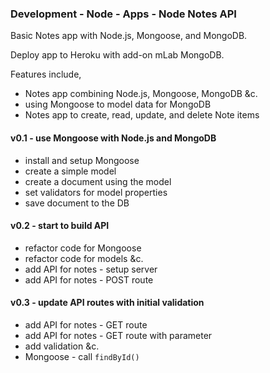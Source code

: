 ### Development - Node - Apps - Node Notes API

Basic Notes app with Node.js, Mongoose, and MongoDB.

Deploy app to Heroku with add-on mLab MongoDB.

Features include,

  * Notes app combining Node.js, Mongoose, MongoDB &c.
  * using Mongoose to model data for MongoDB
  * Notes app to create, read, update, and delete Note items

#### v0.1 - use Mongoose with Node.js and MongoDB
  * install and setup Mongoose
  * create a simple model
  * create a document using the model
  * set validators for model properties
  * save document to the DB

#### v0.2 - start to build API
  * refactor code for Mongoose
  * refactor code for models &c.
  * add API for notes - setup server
  * add API for notes - POST route

#### v0.3 - update API routes with initial validation
  * add API for notes - GET route
  * add API for notes - GET route with parameter
  * add validation &c.
  * Mongoose - call `findById()`
